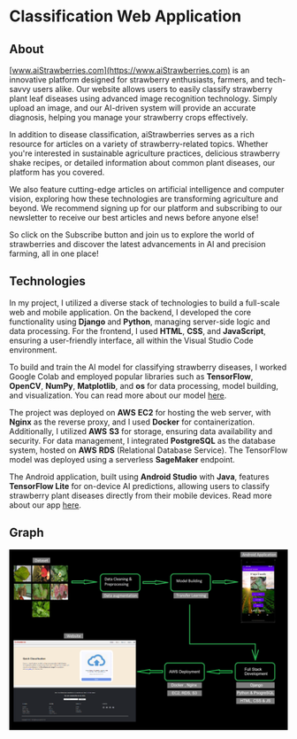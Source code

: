 # Classification Web Application


## About

[www.aiStrawberries.com](https://www.aiStrawberries.com) is an innovative platform designed for strawberry enthusiasts, farmers, and tech-savvy users alike. Our website allows users to easily classify strawberry plant leaf diseases using advanced image recognition technology. Simply upload an image, and our AI-driven system will provide an accurate diagnosis, helping you manage your strawberry crops effectively.

In addition to disease classification, aiStrawberries serves as a rich resource for articles on a variety of strawberry-related topics. Whether you're interested in sustainable agriculture practices, delicious strawberry shake recipes, or detailed information about common plant diseases, our platform has you covered.

We also feature cutting-edge articles on artificial intelligence and computer vision, exploring how these technologies are transforming agriculture and beyond. We recommend signing up for our platform and subscribing to our newsletter to receive our best articles and news before anyone else!

So click on the Subscribe button and join us to explore the world of strawberries and discover the latest advancements in AI and precision farming, all in one place!


## Technologies

In my project, I utilized a diverse stack of technologies to build a full-scale web and mobile application. On the backend, I developed the core functionality using **Django** and **Python**, managing server-side logic and data processing. For the frontend, I used **HTML**, **CSS**, and **JavaScript**, ensuring a user-friendly interface, all within the Visual Studio Code environment.

To build and train the AI model for classifying strawberry diseases, I worked Google Colab and employed popular libraries such as **TensorFlow**, **OpenCV**, **NumPy**, **Matplotlib**, and **os** for data processing, model building, and visualization. You can read more about our model [here](https://aistrawberries.com/articles/2/).

The project was deployed on **AWS** **EC2** for hosting the web server, with **Nginx** as the reverse proxy, and I used **Docker** for containerization. Additionally, I utilized **AWS** **S3** for storage, ensuring data availability and security. For data management, I integrated **PostgreSQL** as the database system, hosted on **AWS** **RDS** (Relational Database Service).
The TensorFlow model was deployed using a serverless **SageMaker** endpoint.

The Android application, built using **Android Studio** with **Java**, features **TensorFlow Lite** for on-device AI predictions, allowing users to classify strawberry plant diseases directly from their mobile devices. 
Read more about our app [here](https://aistrawberries.com/articles/1/).


## Graph

![Project Graph](Graph.png)
